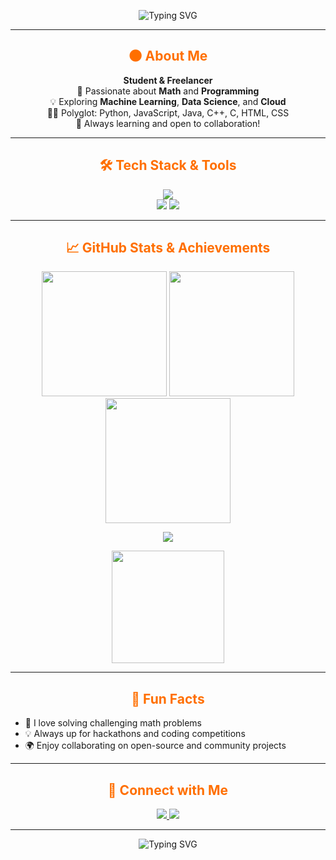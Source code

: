 <!-- Animated, Dark-Themed, Stat-Rich Profile README for AryanERTash -->

<p align="center">
  <img src="https://readme-typing-svg.demolab.com?font=Fira+Code&size=30&duration=2000&pause=500&color=FF6F00&center=true&vCenter=true&width=800&lines=Hey%2C+I'm+Aryan+Kumar+%F0%9F%91%8B;Student+%7C+Freelancer+%7C+Math+Lover;Cloud+%7C+ML+%7C+Data+Science+Explorer;Let's+build+something+awesome+together+%F0%9F%92%A1" alt="Typing SVG">
</p>

---

<h2 align="center" style="color:#FF6F00;">🌑 About Me</h2>

<p align="center">
  <b>Student & Freelancer</b><br>
  🚀 Passionate about <b>Math</b> and <b>Programming</b><br>
  💡 Exploring <b>Machine Learning</b>, <b>Data Science</b>, and <b>Cloud</b><br>
  🧑‍💻 Polyglot: Python, JavaScript, Java, C++, C, HTML, CSS<br>
  🌃 Always learning and open to collaboration!
</p>

---

<h2 align="center" style="color:#FF6F00;">🛠️ Tech Stack & Tools</h2>

<p align="center">
  <img src="https://skillicons.dev/icons?i=python,js,java,cpp,c,html,css,cloud,git,linux&theme=dark" />
  <br>
  <img src="https://img.shields.io/badge/-Machine%20Learning-FF6F00?style=for-the-badge" />
  <img src="https://img.shields.io/badge/-Data%20Science-4B8BBE?style=for-the-badge" />
</p>

---

<h2 align="center" style="color:#FF6F00;">📈 GitHub Stats & Achievements</h2>

<p align="center">
  <img src="https://github-readme-stats.vercel.app/api?username=AryanERTash&show_icons=true&theme=tokyonight&hide_border=true&border_radius=20" height="200" />
  <img src="https://github-readme-streak-stats.herokuapp.com?user=AryanERTash&theme=tokyonight&hide_border=true&border_radius=20" height="200" />
  <img src="https://github-readme-stats.vercel.app/api/top-langs/?username=AryanERTash&layout=compact&theme=tokyonight&hide_border=true&border_radius=20" height="200" />
</p>

<p align="center">
  <img src="https://github-profile-trophy.vercel.app/?username=AryanERTash&theme=discord&margin-w=10&column=7" />
</p>

<p align="center">
  <img src="https://github-readme-activity-graph.vercel.app/graph?username=AryanERTash&theme=tokyo-night&hide_border=true" height="180" />
</p>

---

<h2 align="center" style="color:#FF6F00;">🌟 Fun Facts</h2>

<ul>
  <li>🧩 I love solving challenging math problems</li>
  <li>💡 Always up for hackathons and coding competitions</li>
  <li>🌍 Enjoy collaborating on open-source and community projects</li>
</ul>

---

<h2 align="center" style="color:#FF6F00;">📲 Connect with Me</h2>

<p align="center">
  <a href="https://www.linkedin.com/in/aryan-kumar-942748358/" target="_blank">
    <img src="https://img.shields.io/badge/-LinkedIn-0077B5?style=for-the-badge&logo=linkedin&logoColor=white"/>
  </a>
  <a href="https://instagram.com/aryan.solenoid" target="_blank">
    <img src="https://img.shields.io/badge/-Instagram-E4405F?style=for-the-badge&logo=instagram&logoColor=white"/>
  </a>
</p>

---

<p align="center">
  <img src="https://readme-typing-svg.demolab.com?font=Fira+Code&size=22&pause=1000&color=FF6F00&center=true&vCenter=true&width=435&lines=Thanks+for+visiting+my+profile!;Happy+Coding!+%F0%9F%9A%80" alt="Typing SVG"/>
</p>
